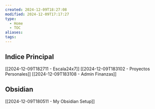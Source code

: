 ```yaml
---
created: 2024-12-09T18:27:08
modified: 2024-12-09T17:17:27
type:
  - Home
  - TOC
aliases: 
tags:
---
```

## Indice Principal

[[2024-12-09T182711 - Escala24x7]]
[[2024-12-09T183102 - Proyectos Personales]]
[[2024-12-09T183108 - Admin Finanzas]]

## Obsidian

[[2024-12-09T180511 - My Obsidian Setup]]
